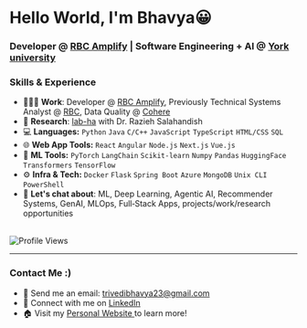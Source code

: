 # Hello World, I'm Bhavya😀
### Developer @ <a href="https://jobs.rbc.com/ca/en/amplify">RBC Amplify</a> | Software Engineering + AI @ <a href="https://lassonde.yorku.ca/">York university </a>

### Skills & Experience
- 👨🏻‍💻 **Work**: Developer @ <a href="https://jobs.rbc.com/ca/en/amplify">RBC Amplify</a>, Previously Technical Systems Analyst @ <a href="https://www.rbc.com/about-rbc.html"> RBC</a>, Data Quality @ <a href="https://cohere.com/">Cohere</a>
- 🧪 **Research**: <a href="https://lab-ha.eecs.yorku.ca/pages/team.html">lab-ha</a> with Dr. Razieh Salahandish
- 💻 **Languages:** `Python` `Java` `C/C++` `JavaScript` `TypeScript`  `HTML/CSS` `SQL`
- 🌐 **Web App Tools:** `React` `Angular` `Node.js` `Next.js` `Vue.js`
- 🤖 **ML Tools:** `PyTorch`  `LangChain` `Scikit-learn` `Numpy` `Pandas` `HuggingFace` `Transformers`  `TensorFlow`
- ⚙️ **Infra & Tech:** `Docker` `Flask` `Spring Boot` `Azure` `MongoDB` `Unix CLI` `PowerShell`
- 💬 **Let's chat about**: ML, Deep Learning, Agentic AI, Recommender Systems, GenAI, MLOps, Full‑Stack Apps, projects/work/research opportunities

\
![Profile Views](https://github-profile-counter.vercel.app/api/badge)

---
### Contact Me :)
- 📧 Send me an email: trivedibhavya23@gmail.com
- 🔗 Connect with me on <a href="https://www.linkedin.com/in/trivedibhavya/">LinkedIn</a>
- 🏠 Visit my <a href="https://bit.ly/bhavya-portfolio">Personal Website </a> to learn more!

<!--
**bh1090/bh1090** is a ✨ _special_ ✨ repository because its `README.md` (this file) appears on your GitHub profile.

Here are some ideas to get you started:

- 🔭 I’m currently working on ...
- 🌱 I’m currently learning ...
- 👯 I’m looking to collaborate on ...
- 🤔 I’m looking for help with ...
- 💬 Ask me about ...
- 📫 How to reach me: ...
- 😄 Pronouns: ...
- ⚡ Fun fact: ...
-->
